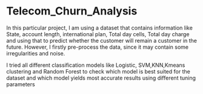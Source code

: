 # Telecom_Churn_Analysis

In this particular project, I am using a dataset that contains information like State, account length, international plan, Total day cells, Total day charge and using that to predict whether the customer will remain a customer in the future.
However, I firstly pre-process the data, since it may contain some irregularities and noise.

I tried all different classification models like Logistic, SVM,KNN,Kmeans clustering and Random Forest to check which model is best suited for the dataset
and which model yields most accurate results using different tuning parameters
